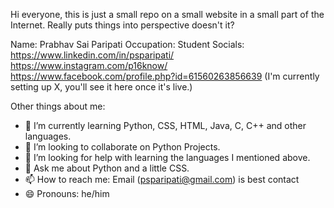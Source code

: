 Hi everyone, this is just a small repo on a small website in a small part of the Internet. Really puts things into perspective doesn't it?

Name: Prabhav Sai Paripati
Occupation: Student
Socials:
https://www.linkedin.com/in/psparipati/
https://www.instagram.com/p16know/
https://www.facebook.com/profile.php?id=61560263856639
(I'm currently setting up X, you'll see it here once it's live.)

Other things about me:
- 🌱 I’m currently learning Python, CSS, HTML, Java, C, C++ and other languages.
- 👯 I’m looking to collaborate on Python Projects.
- 🤔 I’m looking for help with learning the languages I mentioned above.
- 💬 Ask me about Python and a little CSS.
- 📫 How to reach me: Email (psparipati@gmail.com) is best contact
- 😄 Pronouns: he/him
